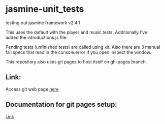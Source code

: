 # jasmine-unit_tests
testing out jasmine framework v2.4.1

This uses the default with the player and music tests. Additionally I've added the introductions.js file.

Pending tests (unfinished tests) are called using xit. Also there are 3 manual fail specs that read in the console.error if you open inspect the window.

This repository also uses git pages to host itself on gh-pages branch.

## Link:
Access git web page [here](https://lastlink.github.io/jasmine-unit_tests/)

## Documentation for git pages setup:
[Link](https://pages.github.com/)

